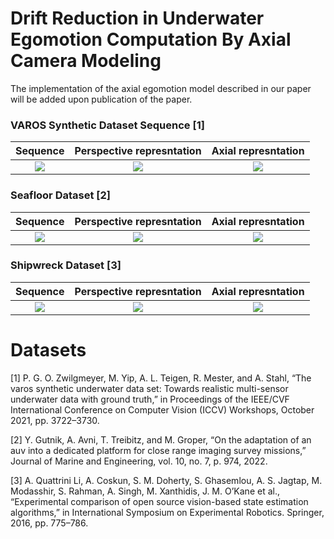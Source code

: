# Drift Reduction in Underwater Egomotion Computation By Axial Camera Modeling


The implementation of the axial egomotion model described in our paper will be added upon publication of the paper.


### VAROS Synthetic Dataset Sequence [1]
Sequence  |  Perspective represntation  |  Axial represntation
:----------------:|:--------------------:|:--------------------:
![](https://github.com/bashar-elnashef/Axial-underwater-egomotion/blob/main/GIFs/Sequence_varos.gif?raw=true)  |  ![](https://github.com/bashar-elnashef/Axial-underwater-egomotion/blob/main/GIFs/Trajectory_Varos_perspective.gif?raw=true)  |  ![](https://github.com/bashar-elnashef/Axial-underwater-egomotion/blob/main/GIFs/Trajectory_Varos_axial.gif?raw=true)


### Seafloor Dataset [2]
Sequence  |  Perspective represntation  |  Axial represntation
:----------------:|:--------------------:|:--------------------:
![](https://github.com/bashar-elnashef/Axial-underwater-egomotion/blob/main/GIFs/Sequence_Seafloor.gif?raw=true)  |  ![](https://github.com/bashar-elnashef/Axial-underwater-egomotion/blob/main/GIFs/Trajectory_Seafloor_perspective.gif?raw=true)  |  ![](https://github.com/bashar-elnashef/Axial-underwater-egomotion/blob/main/GIFs/Trajectory_Seafloor_axial.gif?raw=true)


### Shipwreck Dataset [3]
Sequence  |  Perspective represntation  |  Axial represntation
:----------------:|:--------------------:|:--------------------:
![](https://github.com/bashar-elnashef/Axial-underwater-egomotion/blob/main/GIFs/Sequence_SHIP.gif?raw=true)  |  ![](https://github.com/bashar-elnashef/Axial-underwater-egomotion/blob/main/GIFs/Trajectory_SHIP_perspective.gif?raw=true)  |  ![](https://github.com/bashar-elnashef/Axial-underwater-egomotion/blob/main/GIFs/Trajectory_SHIP_axial.gif?raw=true)


# Datasets 

[1] P. G. O. Zwilgmeyer, M. Yip, A. L. Teigen, R. Mester, and A. Stahl, “The varos synthetic underwater data set: Towards realistic multi-sensor underwater data with ground truth,” in Proceedings of the IEEE/CVF International Conference on Computer Vision (ICCV) Workshops, October 2021, pp. 3722–3730.

[2] Y. Gutnik, A. Avni, T. Treibitz, and M. Groper, “On the adaptation of an auv into a dedicated platform for close range imaging survey missions,”  Journal of Marine  and Engineering, vol. 10, no. 7, p. 974, 2022.

[3] A. Quattrini Li, A. Coskun, S. M. Doherty, S. Ghasemlou, A. S. Jagtap, M. Modasshir, S. Rahman, A. Singh, M. Xanthidis, J. M. O’Kane et al., “Experimental comparison of open source vision-based state estimation algorithms,” in International Symposium on Experimental Robotics. Springer, 2016, pp. 775–786.


